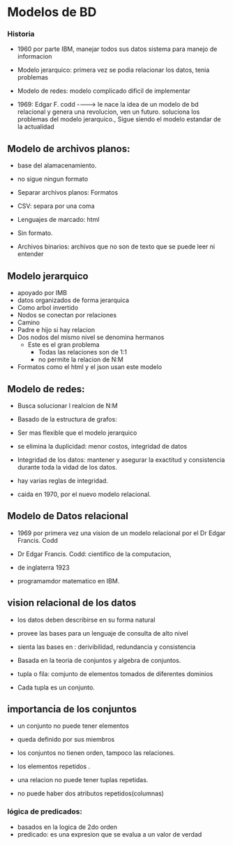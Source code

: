 # Modelos de BD
### Historia
- 1960 por parte IBM, manejar todos sus datos sistema para manejo de informacion

- Modelo jerarquico: primera vez se podia relacionar los datos, tenia problemas
- Modelo de redes: modelo complicado dificil de implementar

- 1969: Edgar F. codd ----> le nace la idea de un modelo de bd relacional y genera una revolucion, ven un futuro. soluciona los problemas del modelo jerarquico., Sigue siendo el modelo estandar de la actualidad


## Modelo de archivos planos:
- base del alamacenamiento.
- no sigue ningun formato

- Separar archivos planos: Formatos
- CSV: separa por una coma

- Lenguajes de marcado: html
- Sin formato.

- Archivos binarios: archivos que no son de texto que se puede leer ni entender


## Modelo jerarquico
- apoyado por IMB
- datos organizados de forma jerarquica
- Como arbol invertido
- Nodos se conectan por relaciones
- Camino 
- Padre e hijo si hay relacion
- Dos nodos del mismo nivel se denomina hermanos
    - Este es el gran problema
        - Todas las relaciones son de 1:1
        - no permite la relacion de N:M
- Formatos como el html y el json usan este modelo


## Modelo de redes:
- Busca  solucionar l realcion de N:M

- Basado de la estructura de grafos:
- Ser mas flexible que el modelo jerarquico
- se elimina la duplicidad: menor costos, integridad de datos

- Integridad de los datos: mantener y asegurar la exactitud y consistencia durante toda la vidad de los datos.
- hay varias reglas de integridad.
- caida en 1970, por el nuevo modelo relacional.


## Modelo de Datos relacional
 
- 1969 por primera vez una vision de un modelo relacional por el Dr Edgar Francis. Codd

- Dr Edgar Francis. Codd: cientifico de la computacion, 
- de inglaterra 1923
- programamdor matematico en IBM.

## vision relacional de los datos
- los datos deben describirse en su forma natural
- provee las bases para un lenguaje de consulta de alto nivel
- sienta las bases en : derivibilidad, redundancia y consistencia

- Basada en la teoria de conjuntos y algebra de conjuntos.

- tupla o fila: comjunto de elementos tomados de diferentes dominios
- Cada tupla es un conjunto.
## importancia de los conjuntos
- un conjunto no puede tener elementos
- queda definido por sus miembros
- los conjuntos no tienen orden, tampoco las relaciones.
- los elementos repetidos .


- una relacion no puede tener tuplas repetidas.
- no puede haber dos atributos repetidos(columnas)

### lógica de predicados:
- basados en la logica de 2do orden
- predicado: es una expresion que se evalua a un valor de verdad


